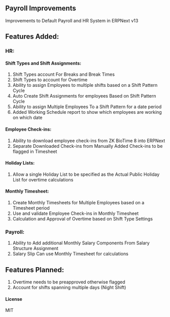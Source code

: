 ## Payroll Improvements

Improvements to Default Payroll and HR System in ERPNext v13

## Features Added:

### HR:
#### Shift Types and Shift Assignments:
1. Shift Types account For Breaks and Break Times
2. Shift Types to account for Overtime
3. Ability to assign Employees to multiple shifts based on a Shift Pattern Cycle
4. Auto Create Shift Assignments for employees Based on Shift Pattern Cycle 
5. Ability to assign Multiple Employees To a Shift Pattern for a date period
6. Added Working Schedule report to show which employees are working on which date 

#### Employee Check-ins:
1. Ability to download employee check-ins from ZK BioTime 8 into ERPNext
2. Separate Downloaded Check-ins from Manually Added Check-ins to be flagged in Timesheet

#### Holiday Lists:
1. Allow a single Holiday List to be specified as the Actual Public Holiday List for overtime calculations

#### Monthly Timesheet:
1. Create Monthly Timesheets for Multiple Employees based on a Timesheet period
2. Use and validate Employee Check-ins in Monthly Timesheet
3. Calculation and Approval of Overtime based on Shift Type Settings

### Payroll:
1. Ability to Add additional Monthly Salary Components From Salary Structure Assignment
2. Salary Slip Can use Monthly Timesheet for calculations


## Features Planned:
1. Overtime needs to be preapproved otherwise flagged
2. Account for shifts spanning multiple days (Night Shift)


#### License

MIT
